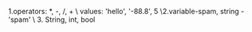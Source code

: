 1.operators: *, -, /, + \ values: 'hello', '-88.8', 5 \2.variable-spam, string - 'spam' \ 3. String, int, bool 
